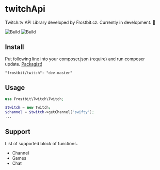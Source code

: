 # twitchApi
Twitch.tv API Library developed by Frostbit.cz. Currently in development. :space_invader: 

![Build](https://scrutinizer-ci.com/g/Frostbit/twitchApi/badges/build.png?b=master)
![Build](https://scrutinizer-ci.com/g/Frostbit/twitchApi/badges/quality-score.png?b=master)

## Install
Put following line into your composer.json (require) and run composer update. [Packagist!](https://packagist.org/packages/frostbit/twitch)
```
"frostbit/twitch": "dev-master"
```

## Usage
```php
use Frostbit\Twitch\Twitch;

$twitch = new Twitch;
$channel = $twitch->getChannel("swifty");
...
```

## Support
List of supported block of functions.

* Channel
* Games
* Chat
